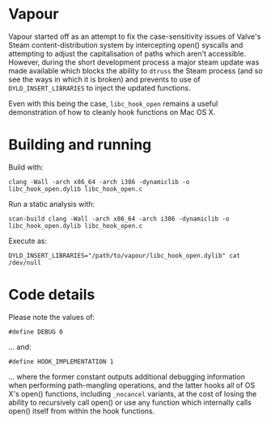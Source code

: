 Vapour
======

Vapour started off as an attempt to fix the case-sensitivity issues of Valve's
Steam content-distribution system by intercepting open() syscalls and
attempting to adjust the capitalisation of paths which aren't accessible.
However, during the short development process a major steam update was made
available which blocks the ability to `dtruss` the Steam process (and so see
the ways in which it is broken) and prevents to use of `DYLD_INSERT_LIBRARIES`
to inject the updated functions.

Even with this being the case, `libc_hook_open` remains a useful demonstration
of how to cleanly hook functions on Mac OS X.

Building and running
====================

Build with:

```
clang -Wall -arch x86_64 -arch i386 -dynamiclib -o libc_hook_open.dylib libc_hook_open.c
```

Run a static analysis with:

```
scan-build clang -Wall -arch x86_64 -arch i386 -dynamiclib -o libc_hook_open.dylib libc_hook_open.c
```

Execute as:

```
DYLD_INSERT_LIBRARIES="/path/to/vapour/libc_hook_open.dylib" cat /dev/null
```

Code details
============

Please note the values of:

```
#define DEBUG 0
```

... and:

```
#define HOOK_IMPLEMENTATION 1
```

... where the former constant outputs additional debugging information when
performing path-mangling operations, and the latter hooks all of OS X's open()
functions, including `_nocancel` variants, at the cost of losing the ability to
recursively call open() or use any function which internally calls open()
itself from within the hook functions.
